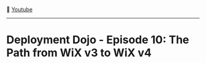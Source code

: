 :movie_camera: [Youtube](https://www.youtube.com/watch?v=KyFAhr5u-TM)

<hr/>

# Deployment Dojo - Episode 10: The Path from WiX v3 to WiX v4
